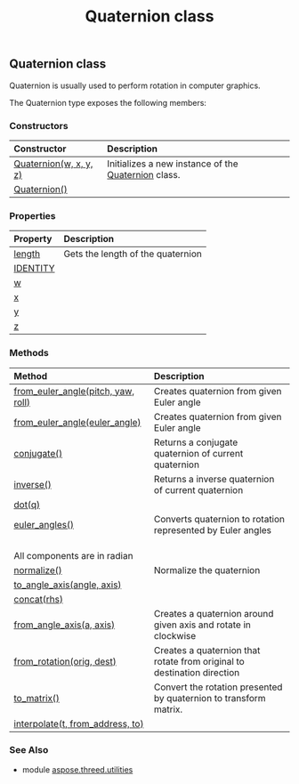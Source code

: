 ﻿---
title: Quaternion class
second_title: Aspose.3D for Python via .NET API References
description: 
type: docs
weight: 150
url: /python-net/aspose.threed.utilities/quaternion/
is_root: false
---

## Quaternion class

Quaternion is usually used to perform rotation in computer graphics.



The Quaternion type exposes the following members:

### Constructors
| Constructor | Description |
| :- | :- |
| [Quaternion(w, x, y, z)](/3d/python-net/aspose.threed.utilities/quaternion/__init__/#float-float-float-float) | Initializes a new instance of the [Quaternion](/3d/python-net/aspose.threed.utilities/quaternion) class. |
| [Quaternion()](/3d/python-net/aspose.threed.utilities/quaternion/__init__/#) |  |


### Properties
| Property | Description |
| :- | :- |
| [length](/3d/python-net/aspose.threed.utilities/quaternion/length) | Gets the length of the quaternion |
| [IDENTITY](/3d/python-net/aspose.threed.utilities/quaternion/IDENTITY) |  |
| [w](/3d/python-net/aspose.threed.utilities/quaternion/w) |  |
| [x](/3d/python-net/aspose.threed.utilities/quaternion/x) |  |
| [y](/3d/python-net/aspose.threed.utilities/quaternion/y) |  |
| [z](/3d/python-net/aspose.threed.utilities/quaternion/z) |  |


### Methods
| Method | Description |
| :- | :- |
| [from_euler_angle(pitch, yaw, roll)](/3d/python-net/aspose.threed.utilities/quaternion/from_euler_angle/#float-float-float) | Creates quaternion from given Euler angle |
| [from_euler_angle(euler_angle)](/3d/python-net/aspose.threed.utilities/quaternion/from_euler_angle/#Vector3) | Creates quaternion from given Euler angle |
| [conjugate()](/3d/python-net/aspose.threed.utilities/quaternion/conjugate/#) | Returns a conjugate quaternion of current quaternion |
| [inverse()](/3d/python-net/aspose.threed.utilities/quaternion/inverse/#) | Returns a inverse quaternion of current quaternion |
| [dot(q)](/3d/python-net/aspose.threed.utilities/quaternion/dot/#Quaternion) |  |
| [euler_angles()](/3d/python-net/aspose.threed.utilities/quaternion/euler_angles/#) | Converts quaternion to rotation represented by Euler angles<br/>            All components are in radian |
| [normalize()](/3d/python-net/aspose.threed.utilities/quaternion/normalize/#) | Normalize the quaternion |
| [to_angle_axis(angle, axis)](/3d/python-net/aspose.threed.utilities/quaternion/to_angle_axis/#Double&-Vector3&) |  |
| [concat(rhs)](/3d/python-net/aspose.threed.utilities/quaternion/concat/#Quaternion) |  |
| [from_angle_axis(a, axis)](/3d/python-net/aspose.threed.utilities/quaternion/from_angle_axis/#float-Vector3) | Creates a quaternion around given axis and rotate in clockwise |
| [from_rotation(orig, dest)](/3d/python-net/aspose.threed.utilities/quaternion/from_rotation/#Vector3-Vector3) | Creates a quaternion that rotate from original to destination direction |
| [to_matrix()](/3d/python-net/aspose.threed.utilities/quaternion/to_matrix/#) | Convert the rotation presented by quaternion to transform matrix. |
| [interpolate(t, from_address, to)](/3d/python-net/aspose.threed.utilities/quaternion/interpolate/#float-Quaternion-Quaternion) |  |


### See Also

* module [aspose.threed.utilities](../)
